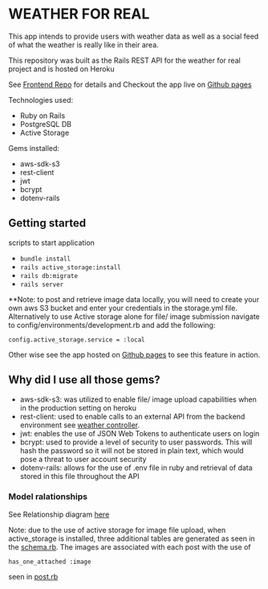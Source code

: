 # WEATHER FOR REAL

This app intends to provide users with weather data as well as a social feed of what the weather is really like in their area.

This repository was built as the Rails REST API for the weather for real project and is hosted on Heroku

See [Frontend Repo](https://github.com/VicLeB/weather-for-real-frontend) for details and Checkout the app live on [Github pages](https://vicleb.github.io/weather-for-real-frontend/)

Technologies used:
* Ruby on Rails
* PostgreSQL DB
* Active Storage

Gems installed:
* aws-sdk-s3
* rest-client
* jwt
* bcrypt
* dotenv-rails

## Getting started
scripts to start application
* `bundle install`
* `rails active_storage:install`
* `rails db:migrate`
* `rails server`

**Note: to post and retrieve image data locally, you will need to create your own aws S3 bucket and enter your credentials in the storage.yml file. Alternatively to use Active storage alone for file/ image submission navigate to config/environments/development.rb and add the following:

    config.active_storage.service = :local


 Other wise see the app hosted on [Github pages](https://vicleb.github.io/weather-for-real-frontend/) to see this feature in action.

## Why did I use all those gems?
* aws-sdk-s3: was utilized to enable file/ image upload capabilities when in the production setting on heroku
* rest-client: used to enable calls to an external API from the backend environment see [weather controller](https://github.com/VicLeB/weather-for-real-backend/blob/main/app/controllers/weather_controller.rb).
* jwt: enables the use of JSON Web Tokens to authenticate users on login
* bcrypt: used to provide a level of security to user passwords. This will hash the password so it will not be stored in plain text, which would pose a threat to user account security
* dotenv-rails: allows for the use of .env file in ruby and retrieval of data stored in this file throughout the API

### Model ralationships
See Relationship diagram [here](https://dbdiagram.io/d/630d23960911f91ba5ee034c)

Note: due to the use of active storage for image file upload, when active_storage is installed, three additional tables are generated as seen in the [schema.rb](https://github.com/VicLeB/weather-for-real-backend/blob/main/db/schema.rb). The images are associated with each post with the use of

    has_one_attached :image

seen in [post.rb](https://github.com/VicLeB/weather-for-real-backend/blob/main/app/models/post.rb)